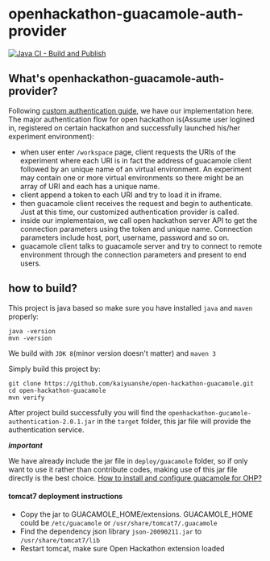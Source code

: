 openhackathon-guacamole-auth-provider
==================================

[![Java CI - Build and Publish](https://github.com/kaiyuanshe/open-hackathon-guacamole/actions/workflows/publish.yml/badge.svg)](https://github.com/kaiyuanshe/open-hackathon-guacamole/actions/workflows/publish.yml)

## What's openhackathon-guacamole-auth-provider?
Following [custom authentication guide](http://guac-dev.org/doc/gug/custom-authentication.html), we have our implementation here. The major authentication flow for open hackathon is(Assume user logined in, registered on certain hackathon and successfully launched his/her experiment environment):

- when user enter `/workspace` page, client requests the URIs of the experiment where each URI is in fact the address of guacamole client followed by an unique name of an virtual environment. An experiment may contain one or more virtual environments so there might be an array of URI and each has a unique name.
- client append a token to each URI and try to load it in iframe.
- then guacamole client receives the request and begin to authenticate. Just at this time, our customized authentication provider is called.
- inside our implementaion, we call open hackathon server API to get the connection parameters using the token and unique name. Connection parameters include host, port, username, password and so on.
- guacamole client talks to guacamole server and try to connect to remote environment through the connection parameters and present to end users.

## how to build?
This project is java based so make sure you have installed `java` and `maven` properly:
```
java -version
mvn -version
```
We build with `JDK 8`(minor version doesn't matter) and `maven 3`

Simply build this project by:
```
git clone https://github.com/kaiyuanshe/open-hackathon-guacamole.git
cd open-hackathon-guacamole
mvn verify
```

After project build successfully you will find the `openhackathon-gucamole-authentication-2.0.1.jar` in the `target` folder, this jar file will provide the authentication service.

**_important_**

We have already include the jar file in `deploy/guacamole` folder, so if only want to use it rather than contribute codes, making use of this jar file directly is the best choice. [How to install and configure guacamole for OHP?](https://github.com/kaiyuanshe/open-hackathon/blob/master/documents/developer_guide.md#install-and-configure-guacamole)

#### tomcat7 deployment instructions

- Copy the jar to GUACAMOLE_HOME/extensions. GUACAMOLE_HOME could be `/etc/guacamole` or `/usr/share/tomcat7/.guacamole`
- Find the dependency json library `json-20090211.jar` to `/usr/share/tomcat7/lib`
- Restart tomcat, make sure Open Hackathon extension loaded
